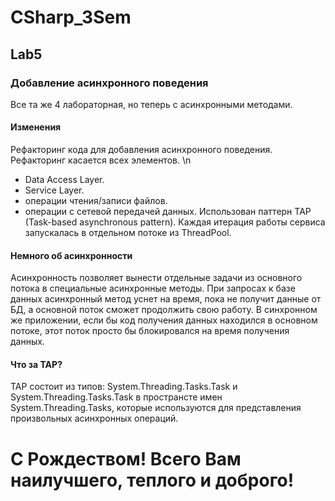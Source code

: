 # CSharp_3Sem

## Lab5
### Добавление асинхронного поведения
Все та же 4 лабораторная, но теперь с асинхронными методами.
#### Изменения
Рефакторинг кода для добавления асинхронного поведения. Рефакторинг касается всех элементов.  \n
- Data Access Layer.
- Service Layer.
- операции чтения/записи файлов.
- операции с сетевой передачей данных.
  Использован паттерн TAP (Task-based asynchronous pattern).
Каждая итерация работы сервиса запускалась в отдельном потоке из ThreadPool.
#### Немного об асинхронности
Асинхронность позволяет вынести отдельные задачи из основного потока в специальные асинхронные методы. При запросах к базе данных асинхронный метод уснет на время, пока не получит данные от БД, а основной поток сможет продолжить свою работу. В синхронном же приложении, если бы код получения данных находился в основном потоке, этот поток просто бы блокировался на время получения данных.
#### Что за TAP?
TAP состоит из типов: System.Threading.Tasks.Task и System.Threading.Tasks.Task в пространсте имен System.Threading.Tasks, которые используются для представления произвольных асинхронных операций.


# С Рождеством! Всего Вам наилучшего, теплого и доброго!
